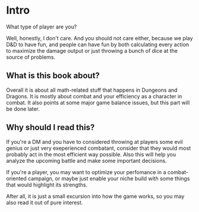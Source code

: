 # Intro

<insert pic here>

What type of player are you?
    
Well, honestly, I don't care. And you should not care either, because we play D&D to have fun, and people can have fun by both calculating every action to maximize the damage output or just throwing a bunch of dice at the source of problems.

## What is this book about?

Overall it is about all math-related stuff that happens in Dungeons and Dragons. It is mostly about combat and your efficiency as a character in combat. It also points at some major game balance issues, but this part will be done later.

## Why should I read this?

If you're a DM and you have to considered throwing at players some evil genius or just very exeperienced combatant, consider that they would most probably act in the most efficient way possible. Also this will help you analyze the upcoming battle and make some important decisions.
    
If you're a player, you may want to optimize your perfomance in a combat-oriented campaign, or maybe just enable your niche build with some things that would highlight its strengths.
    
After all, it is just a small excursion into how the game works, so you may also read it out of pure interest.
